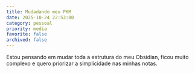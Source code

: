 ```yaml
---
title: Mudadando meu PKM
date: 2025-10-24 22:53:00
category: pessoal
priority: media
favorite: false
archived: false
---
```

Estou pensando em mudar toda a estrutura do meu Obsidian, ficou muito complexo e quero priorizar a simplicidade nas minhas notas. 
